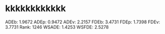 # kkkkkkkkkkkk

ADEb: 1.9672
ADEp: 0.9472
ADEv: 2.2157
FDEb: 3.4731
FDEp: 1.7398
FDEv: 3.7731
Rank: 1246
WSADE: 1.4253
WSFDE: 2.5278